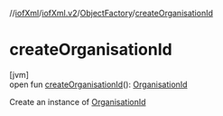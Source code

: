 //[iofXml](../../../index.md)/[iofXml.v2](../index.md)/[ObjectFactory](index.md)/[createOrganisationId](create-organisation-id.md)

# createOrganisationId

[jvm]\
open fun [createOrganisationId](create-organisation-id.md)(): [OrganisationId](../-organisation-id/index.md)

Create an instance of [OrganisationId](../-organisation-id/index.md)

